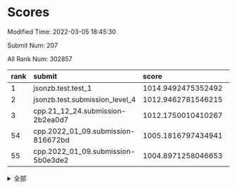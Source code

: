 # Scores

Modified Time: 2022-03-05 18:45:30

Submit Num: 207

All Rank Num: 302857

| rank |               submit               |       score        |       sigma        | pk_num |
| :--- | :--------------------------------- | :----------------- | :----------------- | :----- |
| 1    | jsonzb.test.test_1                 | 1014.9492475352492 | 0.8611086603114717 | 5846   |
| 2    | jsonzb.test.submission_level_4     | 1012.9462781546215 | 0.8068156458075292 | 5856   |
| 3    | cpp.21_12_24.submission-2b2ea0d7   | 1012.1750010410267 | 0.7819369140707744 | 5849   |
| 54   | cpp.2022_01_09.submission-816672bd | 1005.1816797434941 | 0.7168980015248967 | 5846   |
| 55   | cpp.2022_01_09.submission-5b0e3de2 | 1004.8971258046653 | 0.7345778731963603 | 5854   |


<details>
<summary>全部</summary>

| rank |                 submit                 |       score        |       sigma        | pk_num |
| :--- | :------------------------------------- | :----------------- | :----------------- | :----- |
| 1    | jsonzb.test.test_1                     | 1014.9492475352492 | 0.8611086603114717 | 5846   |
| 2    | jsonzb.test.submission_level_4         | 1012.9462781546215 | 0.8068156458075292 | 5856   |
| 3    | cpp.21_12_24.submission-2b2ea0d7       | 1012.1750010410267 | 0.7819369140707744 | 5849   |
| 4    | gobigger.level_3.submission_level_3_19 | 1011.2481561742518 | 0.7864683614344999 | 5854   |
| 5    | gobigger.level_3.submission_level_3_49 | 1011.1898268710834 | 0.7682526262124862 | 5855   |
| 6    | gobigger.level_3.submission_level_3_29 | 1011.0410214588311 | 0.760423408048593  | 5857   |
| 7    | gobigger.level_3.submission_level_3_23 | 1010.9544834751866 | 0.7542259693441588 | 5856   |
| 8    | gobigger.level_3.submission_level_3_26 | 1010.911422878743  | 0.7982653020559589 | 5851   |
| 9    | gobigger.level_3.submission_level_3_37 | 1010.8884737597195 | 0.7621033829158882 | 5853   |
| 10   | gobigger.level_3.submission_level_3_42 | 1010.8811981154506 | 0.7715776244157091 | 5853   |
| 11   | gobigger.level_3.submission_level_3_24 | 1010.7558650982066 | 0.7660206770192823 | 5850   |
| 12   | gobigger.level_3.submission_level_3_34 | 1010.5631725474831 | 0.7626551827579472 | 5854   |
| 13   | gobigger.level_3.submission_level_3_9  | 1010.5521034493162 | 0.7521297322434976 | 5846   |
| 14   | gobigger.level_3.submission_level_3_33 | 1010.5327880950706 | 0.7686376470782095 | 5851   |
| 15   | gobigger.level_3.submission_level_3_46 | 1010.510235441101  | 0.756119748544249  | 5851   |
| 16   | gobigger.level_3.submission_level_3_0  | 1010.4427338792283 | 0.759768289892384  | 5851   |
| 17   | gobigger.level_3.submission_level_3_2  | 1010.416498096409  | 0.7664967769481679 | 5853   |
| 18   | gobigger.level_3.submission_level_3_47 | 1010.3807634011607 | 0.7694461080884939 | 5859   |
| 19   | gobigger.level_3.submission_level_3_30 | 1010.3056592874404 | 0.7579557069413989 | 5853   |
| 20   | gobigger.level_3.submission_level_3_27 | 1010.2937253179584 | 0.7748849517439439 | 5855   |
| 21   | gobigger.level_3.submission_level_3_10 | 1010.2633236612787 | 0.7446003978505411 | 5849   |
| 22   | gobigger.level_3.submission_level_3_45 | 1010.2617563330261 | 0.7605377389699454 | 5852   |
| 23   | gobigger.level_3.submission_level_3_3  | 1010.1834085998681 | 0.7620963997319938 | 5850   |
| 24   | gobigger.level_3.submission_level_3_16 | 1010.1336769277755 | 0.7642657746367538 | 5855   |
| 25   | gobigger.level_3.submission_level_3_8  | 1010.0837426969789 | 0.7570234740313428 | 5852   |
| 26   | gobigger.level_3.submission_level_3_36 | 1010.0000324713741 | 0.7596526815234558 | 5853   |
| 27   | gobigger.level_3.submission_level_3_38 | 1009.9751696943598 | 0.77638940263021   | 5854   |
| 28   | gobigger.level_3.submission_level_3_14 | 1009.9392529076972 | 0.762452233900576  | 5851   |
| 29   | gobigger.level_3.submission_level_3_41 | 1009.9299877244613 | 0.7530784598803897 | 5849   |
| 30   | gobigger.level_3.submission_level_3_1  | 1009.9057802764281 | 0.7695071999962966 | 5849   |
| 31   | gobigger.level_3.submission_level_3_5  | 1009.9046942286346 | 0.7565190565241662 | 5856   |
| 32   | gobigger.level_3.submission_level_3_22 | 1009.857521507695  | 0.760560879564459  | 5848   |
| 33   | gobigger.level_3.submission_level_3_44 | 1009.8548268740287 | 0.7654177306576972 | 5849   |
| 34   | gobigger.level_3.submission_level_3_20 | 1009.8282698036073 | 0.7660778429160509 | 5850   |
| 35   | gobigger.level_3.submission_level_3_43 | 1009.7929293736672 | 0.7683603072951222 | 5846   |
| 36   | gobigger.level_3.submission_level_3_40 | 1009.7915898091455 | 0.7483071160212919 | 5848   |
| 37   | gobigger.level_3.submission_level_3_6  | 1009.651778291899  | 0.7464387414636617 | 5850   |
| 38   | gobigger.level_3.submission_level_3_7  | 1009.6416045141249 | 0.7574199239579992 | 5848   |
| 39   | gobigger.level_3.submission_level_3_12 | 1009.6415443604418 | 0.7621786049667298 | 5845   |
| 40   | gobigger.level_3.submission_level_3_39 | 1009.6094568968368 | 0.7265657604202144 | 5849   |
| 41   | gobigger.level_3.submission_level_3_32 | 1009.5612311270438 | 0.7582217961101999 | 5852   |
| 42   | gobigger.level_3.submission_level_3_28 | 1009.5485176930463 | 0.7369718145433272 | 5857   |
| 43   | gobigger.level_3.submission_level_3_25 | 1009.4708053332421 | 0.7595550759133658 | 5852   |
| 44   | gobigger.level_3.submission_level_3_13 | 1009.3150824661168 | 0.7606630611331487 | 5848   |
| 45   | gobigger.level_3.submission_level_3_21 | 1009.2398670685965 | 0.7465295481190671 | 5860   |
| 46   | gobigger.level_3.submission_level_3_31 | 1009.2334893405997 | 0.7408466944257813 | 5848   |
| 47   | gobigger.level_3.submission_level_3_11 | 1009.1393295614218 | 0.7514532039639619 | 5858   |
| 48   | gobigger.level_3.submission_level_3_35 | 1009.1350057406974 | 0.7485894657874582 | 5857   |
| 49   | gobigger.level_3.submission_level_3_15 | 1009.0718867974188 | 0.7460192694193135 | 5847   |
| 50   | gobigger.level_3.submission_level_3_17 | 1009.0608304541108 | 0.7489096867397605 | 5853   |
| 51   | gobigger.level_3.submission_level_3_48 | 1008.8602242024305 | 0.7564526049428731 | 5846   |
| 52   | gobigger.level_3.submission_level_3_18 | 1008.7971359480533 | 0.7551180291752726 | 5849   |
| 53   | gobigger.level_3.submission_level_3_4  | 1008.6213992464045 | 0.7450965314234714 | 5855   |
| 54   | cpp.2022_01_09.submission-816672bd     | 1005.1816797434941 | 0.7168980015248967 | 5846   |
| 55   | cpp.2022_01_09.submission-5b0e3de2     | 1004.8971258046653 | 0.7345778731963603 | 5854   |
| 56   | gobigger.level_1.submission_level_1_28 | 1004.8635175009479 | 0.7264962602189503 | 5849   |
| 57   | gobigger.level_1.submission_level_1_16 | 1004.7977390423898 | 0.7192531598446041 | 5853   |
| 58   | gobigger.level_1.submission_level_1_35 | 1004.6817274715744 | 0.7162215321131554 | 5854   |
| 59   | gobigger.level_1.submission_level_1_5  | 1004.5135960916849 | 0.7263384539745437 | 5853   |
| 60   | gobigger.level_1.submission_level_1_3  | 1004.4081749197418 | 0.7264444721258733 | 5853   |
| 61   | gobigger.level_1.submission_level_1_24 | 1004.2586478009737 | 0.714996728004421  | 5852   |
| 62   | gobigger.level_1.submission_level_1_31 | 1004.0354414114648 | 0.7166834950150102 | 5851   |
| 63   | gobigger.level_1.submission_level_1_1  | 1003.977454913835  | 0.7215778927927642 | 5855   |
| 64   | gobigger.level_1.submission_level_1_36 | 1003.7918712794759 | 0.7245312133124555 | 5854   |
| 65   | gobigger.level_1.submission_level_1_32 | 1003.7815964690393 | 0.7214398696805985 | 5857   |
| 66   | gobigger.level_1.submission_level_1_14 | 1003.7519154530318 | 0.7175507978589275 | 5847   |
| 67   | gobigger.level_1.submission_level_1_8  | 1003.7364352274694 | 0.7099389898153041 | 5851   |
| 68   | gobigger.level_1.submission_level_1_41 | 1003.7049192015372 | 0.7113048394782284 | 5855   |
| 69   | gobigger.level_1.submission_level_1_26 | 1003.6763783739294 | 0.7089495624911665 | 5855   |
| 70   | gobigger.level_1.submission_level_1_4  | 1003.6691127047927 | 0.7124503868129213 | 5856   |
| 71   | gobigger.level_1.submission_level_1_19 | 1003.6689505196097 | 0.714299894080119  | 5857   |
| 72   | gobigger.level_1.submission_level_1_27 | 1003.6132223855942 | 0.7149991522187271 | 5852   |
| 73   | gobigger.level_1.submission_level_1_22 | 1003.5725273470803 | 0.7141820890878998 | 5850   |
| 74   | gobigger.level_1.submission_level_1_9  | 1003.5353740909324 | 0.7043972830819644 | 5860   |
| 75   | gobigger.level_1.submission_level_1_49 | 1003.5163750098095 | 0.707981410560083  | 5851   |
| 76   | gobigger.level_1.submission_level_1_39 | 1003.4469143668027 | 0.7141484762539492 | 5848   |
| 77   | gobigger.level_1.submission_level_1_20 | 1003.4289929779711 | 0.7121246829814831 | 5852   |
| 78   | gobigger.level_1.submission_level_1_45 | 1003.4139280168704 | 0.7290553799034948 | 5854   |
| 79   | gobigger.level_1.submission_level_1_6  | 1003.3740273906835 | 0.7189260960681605 | 5855   |
| 80   | gobigger.level_1.submission_level_1_2  | 1003.3185010680227 | 0.7330202484798107 | 5854   |
| 81   | gobigger.level_1.submission_level_1_37 | 1003.3110465378214 | 0.7133616630250543 | 5853   |
| 82   | gobigger.level_1.submission_level_1_23 | 1003.1492596643347 | 0.7104765638288716 | 5854   |
| 83   | gobigger.level_1.submission_level_1_38 | 1003.1054398882901 | 0.7122348068141046 | 5851   |
| 84   | gobigger.level_1.submission_level_1_25 | 1003.1017854159431 | 0.7109435142479763 | 5851   |
| 85   | gobigger.level_1.submission_level_1_44 | 1003.095891840152  | 0.7161664777945115 | 5848   |
| 86   | gobigger.level_1.submission_level_1_18 | 1003.088672183211  | 0.7202668629365754 | 5851   |
| 87   | gobigger.level_1.submission_level_1_21 | 1002.9983408703963 | 0.7156161880618916 | 5851   |
| 88   | gobigger.level_1.submission_level_1_7  | 1002.9760823231925 | 0.7181796580231977 | 5856   |
| 89   | gobigger.level_1.submission_level_1_13 | 1002.9381649821324 | 0.704209400663054  | 5850   |
| 90   | gobigger.level_1.submission_level_1_34 | 1002.9026477621733 | 0.7139651895622436 | 5848   |
| 91   | gobigger.level_1.submission_level_1_12 | 1002.8857138245473 | 0.710107142370435  | 5855   |
| 92   | gobigger.level_1.submission_level_1_40 | 1002.7535794494851 | 0.7192747434643797 | 5852   |
| 93   | gobigger.level_1.submission_level_1_46 | 1002.6222468391068 | 0.7155094143146071 | 5847   |
| 94   | gobigger.level_1.submission_level_1_33 | 1002.6024054763097 | 0.71511809084423   | 5849   |
| 95   | gobigger.level_1.submission_level_1_11 | 1002.5948811345993 | 0.7129032671743899 | 5853   |
| 96   | gobigger.level_1.submission_level_1_0  | 1002.5362571152189 | 0.7078522567314649 | 5849   |
| 97   | gobigger.level_1.submission_level_1_17 | 1002.4801128698556 | 0.7166022178266918 | 5852   |
| 98   | gobigger.level_1.submission_level_1_43 | 1002.434632021149  | 0.7180626046631993 | 5854   |
| 99   | gobigger.level_1.submission_level_1_47 | 1002.4067569535849 | 0.7177062943985482 | 5855   |
| 100  | gobigger.level_1.submission_level_1_48 | 1002.3145293806783 | 0.7187069506702584 | 5852   |
| 101  | gobigger.level_1.submission_level_1_15 | 1002.3069146334784 | 0.7172080039879756 | 5854   |
| 102  | gobigger.level_1.submission_level_1_42 | 1002.0923484865565 | 0.7034459003515684 | 5856   |
| 103  | gobigger.level_1.submission_level_1_10 | 1001.9992133397905 | 0.7203365220161606 | 5855   |
| 104  | gobigger.level_1.submission_level_1_29 | 1001.696050943923  | 0.7344250570934596 | 5854   |
| 105  | gobigger.level_1.submission_level_1_30 | 1000.8567520022061 | 0.7089417683907111 | 5851   |
| 106  | gobigger.random.submission_random_28   | 998.4339244289152  | 0.7038879436567819 | 5853   |
| 107  | gobigger.random.submission_random_1    | 997.0581602806931  | 0.7149621750456444 | 5854   |
| 108  | gobigger.random.submission_random_32   | 996.9452334004125  | 0.7049812177491486 | 5848   |
| 109  | gobigger.random.submission_random_22   | 996.8683997405844  | 0.7096129393113196 | 5850   |
| 110  | gobigger.random.submission_random_40   | 996.8659083399207  | 0.7085282062730195 | 5854   |
| 111  | gobigger.random.submission_random_23   | 996.6295440729616  | 0.7053095533131445 | 5853   |
| 112  | gobigger.random.submission_random_24   | 996.5753360652409  | 0.7106167160925213 | 5853   |
| 113  | gobigger.random.submission_random_36   | 996.50142600961    | 0.7043888982457045 | 5856   |
| 114  | gobigger.random.submission_random_15   | 996.3884597989879  | 0.709360895558342  | 5855   |
| 115  | gobigger.random.submission_random_14   | 996.3778700846484  | 0.7216697941886904 | 5851   |
| 116  | gobigger.random.submission_random_6    | 996.3356621478235  | 0.7218621736963998 | 5855   |
| 117  | gobigger.random.submission_random_35   | 996.2866820124837  | 0.7161061335431192 | 5849   |
| 118  | gobigger.random.submission_random_13   | 996.1970820017868  | 0.7167771784791988 | 5855   |
| 119  | gobigger.random.submission_random_3    | 996.173638908771   | 0.7155222523786221 | 5850   |
| 120  | gobigger.random.submission_random_41   | 996.1244248582944  | 0.717924759536853  | 5853   |
| 121  | gobigger.random.submission_random_38   | 996.1104228727851  | 0.7279209531165959 | 5855   |
| 122  | gobigger.random.submission_random_45   | 996.098264913201   | 0.7183388926778852 | 5854   |
| 123  | gobigger.random.submission_random_47   | 996.0222957905438  | 0.7210910324462348 | 5853   |
| 124  | gobigger.random.submission_random_43   | 995.9771480366342  | 0.7123738464725288 | 5854   |
| 125  | gobigger.random.submission_random_37   | 995.9603532039677  | 0.7102874317854697 | 5855   |
| 126  | gobigger.random.submission_random_12   | 995.959601120709   | 0.7014658455959208 | 5853   |
| 127  | gobigger.random.submission_random_2    | 995.9304674341067  | 0.7153664481377436 | 5848   |
| 128  | gobigger.random.submission_random_25   | 995.929753691099   | 0.7349501708027231 | 5850   |
| 129  | gobigger.random.submission_random_0    | 995.9043186560951  | 0.7077401808157107 | 5854   |
| 130  | gobigger.random.submission_random_11   | 995.8381648151923  | 0.710479846525617  | 5853   |
| 131  | gobigger.random.submission_random_44   | 995.8285934952249  | 0.7155864576445137 | 5851   |
| 132  | gobigger.random.submission_random_4    | 995.81262027105    | 0.7235999615240215 | 5850   |
| 133  | gobigger.random.submission_random_49   | 995.7827073765665  | 0.7071750147888277 | 5855   |
| 134  | gobigger.random.submission_random_31   | 995.7817705162657  | 0.7103528092599145 | 5851   |
| 135  | gobigger.random.submission_random_29   | 995.7703730869343  | 0.7018706817864594 | 5854   |
| 136  | gobigger.random.submission_random_20   | 995.7569441165053  | 0.7014814500930558 | 5852   |
| 137  | gobigger.random.submission_random_8    | 995.7056037760506  | 0.7171165847507894 | 5849   |
| 138  | gobigger.random.submission_random_27   | 995.6698263420918  | 0.7129714290658619 | 5853   |
| 139  | gobigger.random.submission_random_48   | 995.6537414445471  | 0.7300591039889284 | 5856   |
| 140  | gobigger.random.submission_random_5    | 995.6442643292121  | 0.7051159246263131 | 5851   |
| 141  | gobigger.random.submission_random_7    | 995.637871483709   | 0.7107633938133451 | 5857   |
| 142  | gobigger.random.submission_random_46   | 995.5768638983501  | 0.7134119307549193 | 5851   |
| 143  | gobigger.random.submission_random_10   | 995.5376416790139  | 0.7114842198662918 | 5857   |
| 144  | gobigger.random.submission_random_42   | 995.5368425560087  | 0.7122155989835545 | 5857   |
| 145  | gobigger.random.submission_random_34   | 995.5355600941816  | 0.714320286208737  | 5854   |
| 146  | gobigger.random.submission_random_18   | 995.5018811434052  | 0.707613779970086  | 5852   |
| 147  | gobigger.random.submission_random_17   | 995.4820615502341  | 0.7081272701131177 | 5852   |
| 148  | gobigger.random.submission_random_26   | 995.4286044214047  | 0.707292066696178  | 5849   |
| 149  | gobigger.random.submission_random_30   | 995.3705659909232  | 0.7047754506880182 | 5851   |
| 150  | gobigger.random.submission_random_21   | 995.3431438688184  | 0.7111052992097356 | 5853   |
| 151  | gobigger.random.submission_random_33   | 995.3053452350773  | 0.7064380956229599 | 5852   |
| 152  | gobigger.random.submission_random_39   | 995.1453029446855  | 0.7196338956784258 | 5856   |
| 153  | gobigger.random.submission_random_9    | 994.8849417485228  | 0.7127704405525657 | 5848   |
| 154  | gobigger.random.submission_random_16   | 994.6833972513648  | 0.7135187300546549 | 5849   |
| 155  | gobigger.random.submission_random_19   | 994.6772001817997  | 0.7088961964969697 | 5851   |
| 156  | gobigger.level_2.submission_level_2_40 | 993.8724051090514  | 0.7241963899804685 | 5848   |
| 157  | gobigger.level_2.submission_level_2_25 | 993.4486183089209  | 0.7335645667207437 | 5853   |
| 158  | gobigger.level_2.submission_level_2_19 | 993.4259104951269  | 0.7310688775644559 | 5853   |
| 159  | gobigger.level_2.submission_level_2_38 | 993.3401359105056  | 0.7498214234860662 | 5848   |
| 160  | gobigger.level_2.submission_level_2_43 | 993.222687407632   | 0.7371793474123141 | 5853   |
| 161  | gobigger.level_2.submission_level_2_8  | 993.0395191003514  | 0.7406704731831265 | 5854   |
| 162  | gobigger.level_2.submission_level_2_17 | 992.9635608275953  | 0.7620658683473533 | 5852   |
| 163  | gobigger.level_2.submission_level_2_49 | 992.9217681291385  | 0.7434945138477955 | 5849   |
| 164  | gobigger.level_2.submission_level_2_16 | 992.8983027758236  | 0.7414883222038813 | 5852   |
| 165  | gobigger.level_2.submission_level_2_33 | 992.8112600719868  | 0.7438204670738202 | 5852   |
| 166  | gobigger.level_2.submission_level_2_7  | 992.8083350511465  | 0.7502658737449763 | 5853   |
| 167  | gobigger.level_2.submission_level_2_9  | 992.807249737446   | 0.7384234658855232 | 5859   |
| 168  | gobigger.level_2.submission_level_2_15 | 992.7866585762686  | 0.7380356847914732 | 5852   |
| 169  | gobigger.level_2.submission_level_2_48 | 992.7408927462247  | 0.7359413236859333 | 5855   |
| 170  | gobigger.level_2.submission_level_2_34 | 992.7076944416455  | 0.7434570752218957 | 5851   |
| 171  | gobigger.level_2.submission_level_2_39 | 992.6841181466119  | 0.7466112777479182 | 5854   |
| 172  | gobigger.level_2.submission_level_2_27 | 992.5525820028394  | 0.7422972608436811 | 5855   |
| 173  | gobigger.level_2.submission_level_2_29 | 992.467820113508   | 0.7510941801887817 | 5853   |
| 174  | gobigger.level_2.submission_level_2_37 | 992.37507400234    | 0.7363386399205238 | 5854   |
| 175  | gobigger.level_2.submission_level_2_36 | 992.372955819404   | 0.7597727987324926 | 5854   |
| 176  | gobigger.level_2.submission_level_2_45 | 992.3299548468361  | 0.7432570175994334 | 5849   |
| 177  | gobigger.level_2.submission_level_2_28 | 992.2656194396169  | 0.7248566393704526 | 5850   |
| 178  | gobigger.level_2.submission_level_2_11 | 992.2253190852365  | 0.778774898969173  | 5852   |
| 179  | gobigger.level_2.submission_level_2_26 | 992.1920499239736  | 0.7392239219899718 | 5851   |
| 180  | gobigger.level_2.submission_level_2_6  | 992.1746011587372  | 0.751054059780017  | 5858   |
| 181  | gobigger.level_2.submission_level_2_22 | 992.1657522884506  | 0.7325098673571036 | 5858   |
| 182  | gobigger.level_2.submission_level_2_10 | 992.1147573018714  | 0.7449249847145816 | 5851   |
| 183  | gobigger.level_2.submission_level_2_41 | 992.0506974818959  | 0.7457580769261913 | 5845   |
| 184  | gobigger.level_2.submission_level_2_0  | 992.0375003395098  | 0.7344631721039252 | 5854   |
| 185  | gobigger.level_2.submission_level_2_47 | 992.0210694893601  | 0.7430466586390317 | 5852   |
| 186  | gobigger.level_2.submission_level_2_44 | 991.9268412318646  | 0.7381959817801583 | 5852   |
| 187  | gobigger.level_2.submission_level_2_21 | 991.9215574131614  | 0.7530307935649747 | 5856   |
| 188  | gobigger.level_2.submission_level_2_5  | 991.9156104638129  | 0.7484624180063638 | 5851   |
| 189  | gobigger.level_2.submission_level_2_42 | 991.9009737201652  | 0.7350577144289823 | 5854   |
| 190  | gobigger.level_2.submission_level_2_24 | 991.8876247633236  | 0.7593645595645888 | 5852   |
| 191  | gobigger.level_2.submission_level_2_46 | 991.8710196457699  | 0.7457243401733882 | 5852   |
| 192  | gobigger.level_2.submission_level_2_35 | 991.747523882355   | 0.7550508808612699 | 5854   |
| 193  | gobigger.level_2.submission_level_2_20 | 991.6481767173636  | 0.7470222477482107 | 5850   |
| 194  | gobigger.level_2.submission_level_2_13 | 991.6371871235134  | 0.7405054591092725 | 5851   |
| 195  | gobigger.level_2.submission_level_2_23 | 991.6240590321519  | 0.7474174918738    | 5854   |
| 196  | gobigger.level_2.submission_level_2_4  | 991.5310018714257  | 0.7431106464939269 | 5859   |
| 197  | gobigger.level_2.submission_level_2_14 | 991.3867584774673  | 0.7480195401147982 | 5848   |
| 198  | gobigger.level_2.submission_level_2_1  | 991.3627265970416  | 0.7519550850501892 | 5859   |
| 199  | gobigger.level_2.submission_level_2_31 | 991.350076278815   | 0.755303202977298  | 5857   |
| 200  | gobigger.level_2.submission_level_2_12 | 991.2003838056942  | 0.7467074653418481 | 5851   |
| 201  | gobigger.level_2.submission_level_2_30 | 991.0236905742727  | 0.7446271747961366 | 5847   |
| 202  | gobigger.level_2.submission_level_2_2  | 991.0230414858936  | 0.755818858259274  | 5854   |
| 203  | gobigger.level_2.submission_level_2_32 | 990.6227493032998  | 0.7628429888331482 | 5851   |
| 204  | gobigger.level_2.submission_level_2_18 | 990.6054946354674  | 0.7486967232660554 | 5853   |
| 205  | gobigger.level_2.submission_level_2_3  | 988.8855537726649  | 0.7884289610228117 | 5850   |
| 206  | gobigger.none.submission_none_1        | 977.5133143542558  | 1.363645644212525  | 5853   |
| 207  | gobigger.none.submission_none_0        | 977.0907773656886  | 1.2662482339839538 | 5853   |

</details>